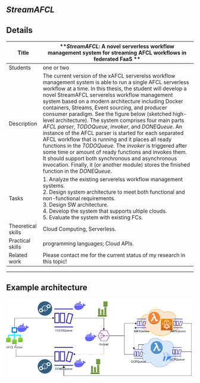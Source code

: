 ## *StreamAFCL*

## Details

| Title | ***StreamAFCL*: A novel serverless workflow management system for streaming AFCL workflows in federated FaaS ** |
| - | - | 
| Students | one or two | 
| Description | The current version of the xAFCL serverelss workflow management system is able to run a single AFCL serverless workflow at a time. In this thesis, the student will develop a novel StreamAFCL serverelss workflow management system based on a modern architecture including Docker containers, Streams, Event sourcing, and producer consumer paradigm. See the figure below (sketched high-level architecture). The system comprises four main parts *AFCL parser*, *TODOQueue*, *invoker*, and *DONEQueue*. An instance of the AFCL parser is started for each separated AFCL workflow that is running and it places all ready functions in the *TODOQueue*. The *invoker* is triggered after some time or amount of ready functions and invokes them. It should support both synchronous and asynchronous invocation. Finally, it (or another module) stores the finished function in the *DONEQueue*.
|Tasks| 1. Analyze the existing serverelss workflow management systems. <br> 2. Design system architecture to meet both functional and non-functional requirements. <br> 3. Design SW architecture.<br> 4. Develop the system that supports ultiple clouds.<br> 5. Evaluate the system with existing FCs.|
| Theoretical skills | Cloud Computing, Serverless. | 
| Practical skills | programming languages; Cloud APIs.|
| Related work| Please contact me for the current status of my research in this topic! |
---

## Example architecture

<img src="figures/StreamAFCL.png" />
